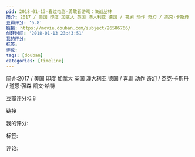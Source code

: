 ```yaml
---
pid: 2018-01-13-看过电影-勇敢者游戏：决战丛林
简介: 2017 / 美国 印度 加拿大 英国 澳大利亚 德国 / 喜剧 动作 奇幻 / 杰克·卡斯丹 / 道恩·强森 凯文·哈特
豆瓣评分: '6.8'
链接: https://movie.douban.com/subject/26586766/
创建时间: '2018-01-13 23:43:51'
我的评分:
标签:
评论:
tags: [douban]
categories: [timeline]
---
```

简介:2017 / 美国 印度 加拿大 英国 澳大利亚 德国 / 喜剧 动作 奇幻 / 杰克·卡斯丹 / 道恩·强森 凯文·哈特

豆瓣评分:6.8

[链接](https://movie.douban.com/subject/26586766/)

我的评分:

标签:

评论:

